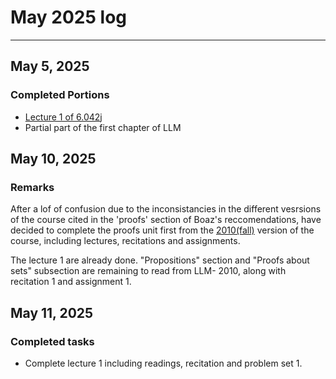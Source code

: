 # May 2025 log
---

## May 5, 2025

### Completed Portions 

- [Lecture 1 of 6.042j](https://youtu.be/L3LMbpZIKhQ?si=zZF57sicLo13GZUT)
- Partial part of the first chapter of LLM

## May 10, 2025

### Remarks

After a lof of confusion due to the inconsistancies in the different vesrsions of the course cited in the 'proofs' section of Boaz's reccomendations, have decided to complete the proofs unit first from the [2010(fall)](https://ocw.mit.edu/courses/6-042j-mathematics-for-computer-science-fall-2010/) version of the course, including lectures, recitations and assignments.

The lecture 1 are already done. "Propositions" section and "Proofs about sets" subsection are remaining to read from LLM- 2010, along with recitation 1 and assignment 1.

## May 11, 2025

### Completed tasks

- Complete lecture 1 including readings, recitation and problem set 1.